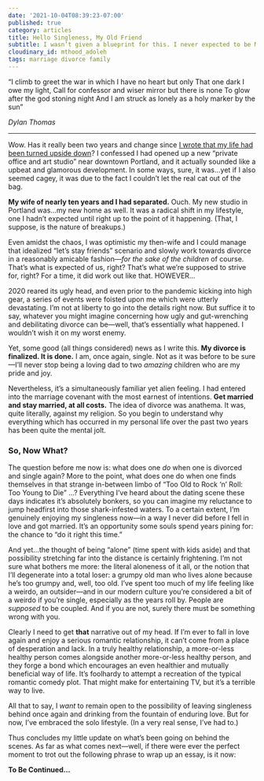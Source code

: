 ```yaml
---
date: '2021-10-04T08:39:23-07:00'
published: true
category: articles
title: Hello Singleness, My Old Friend
subtitle: I wasn’t given a blueprint for this. I never expected to be Married-No-Longer. But now, after my divorce, I have to decide what comes next.
cloudinary_id: mthood_adoleh
tags: marriage divorce family
---
```


“I climb to greet the war in which I have no heart but only
That one dark I owe my light,
Call for confessor and wiser mirror but there is none
To glow after the god stoning night
And I am struck as lonely as a holy marker by the sun”

_Dylan Thomas_

---- 

Wow. Has it really been two years and change since [I wrote that my life had been turned upside down](https://jaredwhite.com/articles/oh-that-kind-of-new-year)? I confessed I had opened up a new “private office and art studio” near downtown Portland, and it actually sounded like a upbeat and glamorous development. In some ways, sure, it was…yet if I also seemed cagey, it was due to the fact I couldn’t let the real cat out of the bag.

**My wife of nearly ten years and I had separated.** Ouch. My new studio in Portland was…my new home as well. It was a radical shift in my lifestyle, one I hadn’t expected until right up to the point of it happening. (That, I suppose, is the nature of breakups.)

Even amidst the chaos, I was optimistic my then-wife and I could manage that idealized “let’s stay friends” scenario and slowly work towards divorce in a reasonably amicable fashion—_for the sake of the children_ of course. That’s what is expected of us, right? That’s what we’re supposed to strive for, right? For a time, it did work out like that. HOWEVER…

2020 reared its ugly head, and even prior to the pandemic kicking into high gear, a series of events were foisted upon me which were utterly devastating. I’m not at liberty to go into the details right now. But suffice it to say, whatever you might imagine concerning how ugly and gut-wrenching and debilitating divorce can be—well, that’s essentially what happened. I wouldn’t wish it on my worst enemy.

Yet, some good (all things considered) news as I write this. **My divorce is finalized. It is done.** I am, once again, single. Not as it was before to be sure—I’ll never stop being a loving dad to two _amazing_ children who are my pride and joy.

Nevertheless, it’s a simultaneously familiar yet alien feeling. I had entered into the marriage covenant with the most earnest of intentions. **Get married and stay married, at all costs.** The idea of divorce was anathema. It was, quite literally, against my religion. So you begin to understand why everything which has occurred in my personal life over the past two years has been quite the mental jolt.

### So, Now What?

The question before me now is: what does one _do_ when one is divorced and single again? More to the point, what does one do when one finds themselves in that strange in-between limbo of “Too Old to Rock ‘n’ Roll: Too Young to Die” …? Everything I’ve heard about the dating scene these days indicates it’s absolutely bonkers, so you can imagine my reluctance to jump headfirst into those shark-infested waters. To a certain extent, I’m genuinely enjoying my singleness now—in a way I never did before I fell in love and got married. It’s an opportunity some souls spend years pining for: the chance to “do it right this time.”

And yet…the thought of being “alone” (time spent with kids aside) and that possibility stretching far into the distance is certainly frightening. I’m not sure what bothers me more: the literal aloneness of it all, or the notion that I’ll degenerate into a total loser: a grumpy old man who lives alone because he’s too grumpy and, well, too old. I’ve spent too much of my life feeling like a weirdo, an outsider—and in our modern culture you’re considered a bit of a weirdo if you’re single, especially as the years roll by. People are *supposed* to be coupled. And if you are not, surely there must be something wrong with you.

Clearly I need to get **that** narrative out of my head. If I’m ever to fall in love again and enjoy a serious romantic relationship, it can’t come from a place of desperation and lack. In a truly healthy relationship, a more-or-less healthy person comes alongside another more-or-less healthy person, and they forge a bond which encourages an even healthier and mutually beneficial way of life. It’s foolhardy to attempt a recreation of the typical romantic comedy plot. That might make for entertaining TV, but it’s a terrible way to live.

All that to say, I _want_ to remain open to the possibility of leaving singleness behind once again and drinking from the fountain of enduring love. But for now, I’ve embraced the solo lifestyle. (In a very real sense, I’ve had to.)

Thus concludes my little update on what’s been going on behind the scenes. As far as what comes next—well, if there were ever the perfect moment to trot out the following phrase to wrap up an essay, is it now:

**To Be Continued…**
